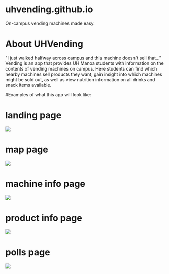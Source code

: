 # uhvending.github.io
On-campus vending machines made easy.

# About UHVending
"I just walked halfway across campus and this machine doesn't sell that..."
Vending is an app that provides UH Manoa students with information on the contents of vending machines on campus.
Here students can find which nearby machines sell products they want, gain insight into which machines might be sold out, as well as view nutrition information on all drinks and snack items available.

#Examples of what this app will look like:

# landing page
![](https://github.com/uhvending/uhvending.github.io/blob/master/screenshots/landing-page.png)

# map page
![](https://github.com/uhvending/uhvending.github.io/blob/master/app/public/images/map-page.png)

# machine info page
![](https://github.com/uhvending/uhvending.github.io/blob/master/app/public/images/machine-info-page.png)

# product info page
![](https://github.com/uhvending/uhvending.github.io/blob/master/app/public/images/product-info-page.png)

# polls page
![](https://github.com/uhvending/uhvending.github.io/blob/master/app/public/images/polls-page.png)
